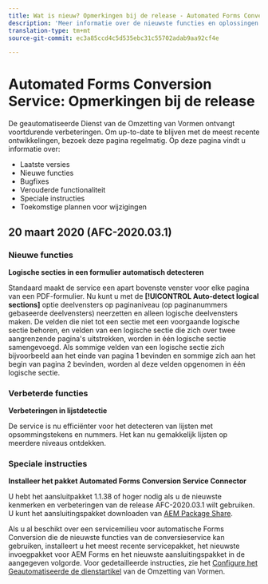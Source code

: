 ```yaml
---
title: Wat is nieuw? Opmerkingen bij de release - Automated Forms Conversion Service
description: 'Meer informatie over de nieuwste functies en oplossingen voor Automated Forms Conversion Service '
translation-type: tm+mt
source-git-commit: ec3a85ccd4c5d535ebc31c55702adab9aa92cf4e

---
```



# Automated Forms Conversion Service: Opmerkingen bij de release

De geautomatiseerde Dienst van de Omzetting van Vormen ontvangt voortdurende verbeteringen. Om up-to-date te blijven met de meest recente ontwikkelingen, bezoek deze pagina regelmatig. Op deze pagina vindt u informatie over:

* Laatste versies
* Nieuwe functies
* Bugfixes
* Verouderde functionaliteit
* Speciale instructies
* Toekomstige plannen voor wijzigingen

## 20 maart 2020 (AFC-2020.03.1)

### Nieuwe functies

**Logische secties in een formulier automatisch detecteren**

Standaard maakt de service een apart bovenste venster voor elke pagina van een PDF-formulier. Nu kunt u met de **[!UICONTROL Auto-detect logical sections]** optie deelvensters op paginaniveau (op paginanummers gebaseerde deelvensters) neerzetten en alleen logische deelvensters maken.  De velden die niet tot een sectie met een voorgaande logische sectie behoren, en velden van een logische sectie die zich over twee aangrenzende pagina&#39;s uitstrekken, worden in één logische sectie samengevoegd. Als sommige velden van een logische sectie zich bijvoorbeeld aan het einde van pagina 1 bevinden en sommige zich aan het begin van pagina 2 bevinden, worden al deze velden opgenomen in één logische sectie.

### Verbeterde functies

**Verbeteringen in lijstdetectie**

De service is nu efficiënter voor het detecteren van lijsten met opsommingstekens en nummers. Het kan nu gemakkelijk lijsten op meerdere niveaus ontdekken.

### Speciale instructies

**Installeer het pakket Automated Forms Conversion Service Connector**

U hebt het aansluitpakket 1.1.38 of hoger nodig als u de nieuwste kenmerken en verbeteringen van de release AFC-2020.03.1 wilt gebruiken. U kunt het aansluitingspakket downloaden van [AEM Package Share](https://www.adobeaemcloud.com/content/marketplace/marketplaceProxy.html?packagePath=/content/companies/public/adobe/packages/cq650/servicepack/fd/AEM-Forms-6.5.4.0-WIN).

Als u al beschikt over een servicemilieu voor automatische Forms Conversion die de nieuwste functies van de conversieservice kan gebruiken, installeert u het meest recente servicepakket, het nieuwste invoegpakket voor AEM Forms en het nieuwste aansluitingspakket in de aangegeven volgorde. Voor gedetailleerde instructies, zie het [Configure het Geautomatiseerde de dienstartikel](configure-service.md) van de Omzetting van Vormen.
